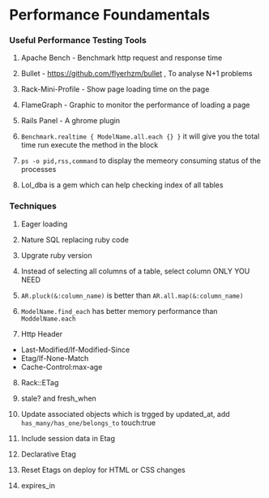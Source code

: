 # Performance Foundamentals

### Useful Performance Testing Tools

1. Apache Bench - Benchmark http request and response time

2. Bullet - https://github.com/flyerhzm/bullet , To analyse N+1 problems

3. Rack-Mini-Profile - Show page loading time on the page

4. FlameGraph - Graphic to monitor the performance of loading a page

5. Rails Panel -  A ghrome plugin 

6. `Benchmark.realtime { ModelName.all.each {} }` it will give you the total time run execute the method in the block

7. `ps -o pid,rss,command`  to display the memeory consuming status of the processes

8. Lol_dba is a gem which can help checking index of all tables 
 
### Techniques

1. Eager loading

2. Nature SQL replacing ruby code

3. Upgrate ruby version

4. Instead of selecting all columns of a table, select column ONLY YOU NEED

5. `AR.pluck(&:column_name)` is better than `AR.all.map(&:column_name)` 

6. `ModelName.find_each` has better memory performance than `ModdelName.each`

7. Http Header
  * Last-Modified/If-Modified-Since
  * Etag/If-None-Match
  * Cache-Control:max-age

8. Rack::ETag

9. stale? and fresh_when

10. Update associated objects which is trgged by updated_at, add `has_many/has_one/belongs_to` touch:true 

11. Include session data in Etag

12. Declarative Etag 

13. Reset Etags on deploy for HTML or CSS changes

14. expires_in 
